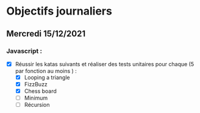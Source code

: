 # Objectifs journaliers

## Mercredi 15/12/2021


### Javascript :

* [X] Réussir les katas suivants et réaliser des tests unitaires pour chaque (5  par fonction au moins ) :
    * [X] Looping a triangle
    * [X] FizzBuzz
    * [X] Chess board
    * [ ] Minimum
    * [ ] Récursion

